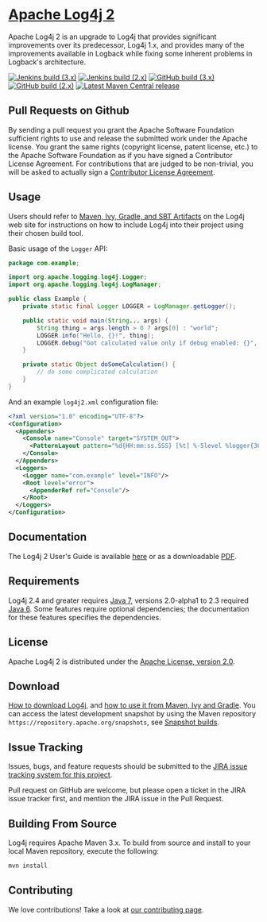 # [Apache Log4j 2](https://logging.apache.org/log4j/2.x/)

Apache Log4j 2 is an upgrade to Log4j that provides significant improvements over its predecessor, Log4j 1.x,
and provides many of the improvements available in Logback while fixing some inherent problems in Logback's architecture.

[![Jenkins build (3.x)](https://img.shields.io/jenkins/build?jobUrl=https%3A%2F%2Fci-builds.apache.org%2Fjob%2FLogging%2Fjob%2Flog4j%2Fjob%2Fmaster%2F&label=3.x&logo=cloudbees)](https://ci-builds.apache.org/job/Logging/job/log4j/job/master/)
[![Jenkins build (2.x)](https://img.shields.io/jenkins/build?jobUrl=https%3A%2F%2Fci-builds.apache.org%2Fjob%2FLogging%2Fjob%2Flog4j%2Fjob%2Frelease-2.x%2F&label=2.x&logo=cloudbees)](https://ci-builds.apache.org/job/Logging/job/log4j/job/release-2.x/)
[![GitHub build (3.x)](https://img.shields.io/github/workflow/status/apache/logging-log4j2/Maven/master?label=3.x&logo=github)](https://github.com/apache/logging-log4j2/actions?query=workflow%3AMaven+branch%3Amaster)
[![GitHub build (2.x)](https://img.shields.io/github/workflow/status/apache/logging-log4j2/Maven/release-2.x?label=2.x&logo=github)](https://github.com/apache/logging-log4j2/actions?query=workflow%3AMaven+branch%3Arelease-2.x)
[![Latest Maven Central release](https://img.shields.io/maven-central/v/org.apache.logging.log4j/log4j-api.svg?logo=java)](http://mvnrepository.com/artifact/org.apache.logging.log4j/log4j-api)


## Pull Requests on Github

By sending a pull request you grant the Apache Software Foundation sufficient rights to use and release the submitted 
work under the Apache license. You grant the same rights (copyright license, patent license, etc.) to the 
Apache Software Foundation as if you have signed a Contributor License Agreement. For contributions that are 
judged to be non-trivial, you will be asked to actually sign a [Contributor License Agreement](https://www.apache.org/licenses/icla.pdf).

## Usage

Users should refer to [Maven, Ivy, Gradle, and SBT Artifacts](http://logging.apache.org/log4j/2.x/maven-artifacts.html)
on the Log4j web site for instructions on how to include Log4j into their project using their chosen build tool.

Basic usage of the `Logger` API:

```java
package com.example;

import org.apache.logging.log4j.Logger;
import org.apache.logging.log4j.LogManager;

public class Example {
    private static final Logger LOGGER = LogManager.getLogger();

    public static void main(String... args) {
        String thing = args.length > 0 ? args[0] : "world";
        LOGGER.info("Hello, {}!", thing);
        LOGGER.debug("Got calculated value only if debug enabled: {}", () -> doSomeCalculation());
    }

    private static Object doSomeCalculation() {
        // do some complicated calculation
    }
}
```

And an example `log4j2.xml` configuration file:

```xml
<?xml version="1.0" encoding="UTF-8"?>
<Configuration>
  <Appenders>
    <Console name="Console" target="SYSTEM_OUT">
      <PatternLayout pattern="%d{HH:mm:ss.SSS} [%t] %-5level %logger{36} - %msg%n"/>
    </Console>
  </Appenders>
  <Loggers>
    <Logger name="com.example" level="INFO"/>
    <Root level="error">
      <AppenderRef ref="Console"/>
    </Root>
  </Loggers>
</Configuration>
```

## Documentation

The Log4j 2 User's Guide is available [here](https://logging.apache.org/log4j/2.x/manual/index.html) or as a downloadable
[PDF](https://logging.apache.org/log4j/2.x/log4j-users-guide.pdf).

## Requirements

Log4j 2.4 and greater requires [Java 7](https://www.google.co.in/url?sa=t&rct=j&q=&esrc=s&source=web&cd=&ved=2ahUKEwiO7vmW98bxAhVU83MBHWjVAXYQFjAAegQIAxAD&url=https%3A%2F%2Fwww.oracle.com%2Fin%2Fjava%2Ftechnologies%2Fjavase%2Fjavase7-archive-downloads.html&usg=AOvVaw1_9Stv-4I6Tnp6LnTjqpop), versions 2.0-alpha1 to 2.3 required [Java 6](https://www.google.co.in/url?sa=t&rct=j&q=&esrc=s&source=web&cd=&ved=2ahUKEwiZvsC_98bxAhX28HMBHUZ-BKkQFjAAegQIBRAD&url=https%3A%2F%2Fwww.oracle.com%2Fin%2Fjava%2Ftechnologies%2Fjavase-java-archive-javase6-downloads.html&usg=AOvVaw11EFYBOp-NyGoFo7TPkxaT).
Some features require optional dependencies; the documentation for these features specifies the dependencies.

## License

Apache Log4j 2 is distributed under the [Apache License, version 2.0](http://www.apache.org/licenses/LICENSE-2.0.html).

## Download

[How to download Log4j](http://logging.apache.org/log4j/2.x/download.html),
and [how to use it from Maven, Ivy and Gradle](http://logging.apache.org/log4j/2.x/maven-artifacts.html).
You can access the latest development snapshot by using the Maven repository `https://repository.apache.org/snapshots`, 
see [Snapshot builds](https://logging.apache.org/log4j/2.x/maven-artifacts.html#Snapshot_builds).

## Issue Tracking

Issues, bugs, and feature requests should be submitted to the 
[JIRA issue tracking system for this project](https://issues.apache.org/jira/browse/LOG4J2).

Pull request on GitHub are welcome, but please open a ticket in the JIRA issue tracker first, and mention the 
JIRA issue in the Pull Request.

## Building From Source

Log4j requires Apache Maven 3.x. To build from source and install to your local Maven repository, execute the following:

```sh
mvn install
```

## Contributing

We love contributions! Take a look at
[our contributing page](https://github.com/apache/logging-log4j2/blob/master/CONTRIBUTING.md).
